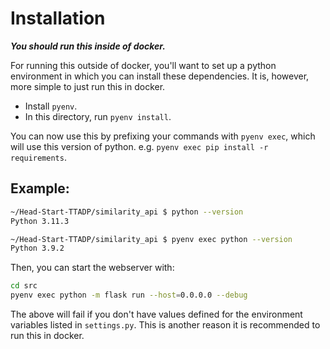 # Installation

**_You should run this inside of docker._**

For running this outside of docker, you'll want to set up a python environment in which you can install these dependencies. It is, however, more simple to just run this in docker.

- Install `pyenv`.
- In this directory, run `pyenv install`.

You can now use this by prefixing your commands with `pyenv exec`, which will use this version of python. e.g. `pyenv exec pip install -r requirements`.

## Example:

```bash
~/Head-Start-TTADP/similarity_api $ python --version
Python 3.11.3

~/Head-Start-TTADP/similarity_api $ pyenv exec python --version
Python 3.9.2
```

Then, you can start the webserver with:

```bash
cd src
pyenv exec python -m flask run --host=0.0.0.0 --debug
```

The above will fail if you don't have values defined for the environment variables listed in `settings.py`. This is another reason it is recommended to run this in docker.
